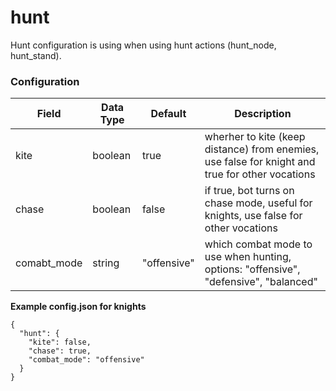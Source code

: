 # hunt

Hunt configuration is using when using hunt actions (hunt_node, hunt_stand).

### Configuration

| Field       | Data Type | Default     | Description                                                                                     |
| ----------- | --------- | ----------- | ----------------------------------------------------------------------------------------------- |
| kite        | boolean   | true        | wherher to kite (keep distance) from enemies, use false for knight and true for other vocations |
| chase       | boolean   | false       | if true, bot turns on chase mode, useful for knights, use false for other vocations             |
| comabt_mode | string    | "offensive" | which combat mode to use when hunting, options: "offensive", "defensive", "balanced"            |

**Example config.json for knights**

```
{
  "hunt": {
    "kite": false,
    "chase": true,
    "combat_mode": "offensive"
  }
}
```
